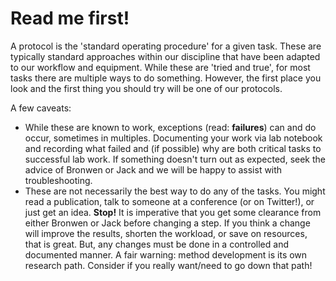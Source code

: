 # Read me first!

A protocol is the 'standard operating procedure' for a given task. These are typically standard approaches within our discipline that have been adapted to our workflow and equipment. While these are 'tried and true', for most tasks there are multiple ways to do something. However, the first place you look and the first thing you should try will be one of our protocols.

A few caveats:

* While these are known to work, exceptions \(read: **failures**\) can and do occur, sometimes in multiples. Documenting your work via lab notebook and recording what failed and \(if possible\) why are both critical tasks to successful lab work. If something doesn't turn out as expected, seek the advice of Bronwen or Jack and we will be happy to assist with troubleshooting.
* These are not necessarily the best way to do any of the tasks. You might read a publication, talk to someone at a conference \(or on Twitter!\), or just get an idea. **Stop!** It is imperative that you get some clearance from either Bronwen or Jack before changing a step. If you think a change will improve the results, shorten the workload, or save on resources, that is great. But, any changes must be done in a controlled and documented manner. A fair warning: method development is its own research path. Consider if you really want/need to go down that path!

